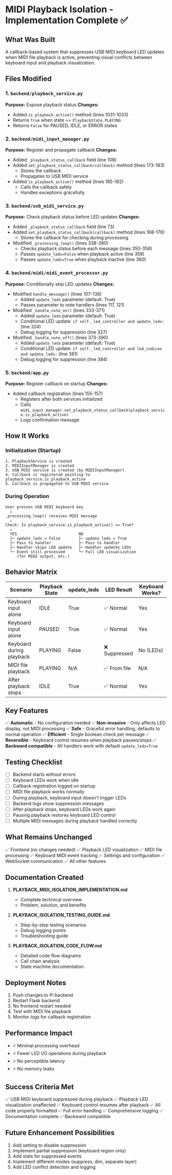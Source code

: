 # MIDI Playback Isolation - Implementation Complete ✅

## What Was Built

A callback-based system that suppresses USB MIDI keyboard LED updates when MIDI file playback is active, preventing visual conflicts between keyboard input and playback visualization.

## Files Modified

### 1. `backend/playback_service.py`
**Purpose:** Expose playback status
**Changes:**
- Added `is_playback_active()` method (lines 1031-1033)
- Returns `True` when state == `PlaybackState.PLAYING`
- Returns `False` for PAUSED, IDLE, or ERROR states

### 2. `backend/midi_input_manager.py`
**Purpose:** Register and propagate callback
**Changes:**
- Added `_playback_status_callback` field (line 108)
- Added `set_playback_status_callback(callback)` method (lines 173-183)
  - Stores the callback
  - Propagates to USB MIDI service
- Added `is_playback_active()` method (lines 185-192)
  - Calls the callback safely
  - Handles exceptions gracefully

### 3. `backend/usb_midi_service.py`
**Purpose:** Check playback status before LED updates
**Changes:**
- Added `_playback_status_callback` field (line 73)
- Added `set_playback_status_callback(callback)` method (lines 168-176)
  - Stores the callback for checking during processing
- Modified `_processing_loop()` (lines 338-380)
  - Checks playback status before each message (lines 350-356)
  - Passes `update_leds=False` when playback active (line 358)
  - Passes `update_leds=True` when playback inactive (line 360)

### 4. `backend/midi/midi_event_processor.py`
**Purpose:** Conditionally skip LED updates
**Changes:**
- Modified `handle_message()` (lines 107-136)
  - Added `update_leds` parameter (default: True)
  - Passes parameter to note handlers (lines 117, 121)
- Modified `_handle_note_on()` (lines 333-371)
  - Added `update_leds` parameter (default: True)
  - Conditional LED update: `if self._led_controller and update_leds:` (line 324)
  - Debug logging for suppression (line 327)
- Modified `_handle_note_off()` (lines 373-390)
  - Added `update_leds` parameter (default: True)
  - Conditional LED update: `if self._led_controller and led_indices and update_leds:` (line 381)
  - Debug logging for suppression (line 384)

### 5. `backend/app.py`
**Purpose:** Register callback on startup
**Changes:**
- Added callback registration (lines 155-157)
  - Registers after both services initialized
  - Calls `midi_input_manager.set_playback_status_callback(playback_service.is_playback_active)`
  - Logs confirmation message

## How It Works

### Initialization (Startup)
```
1. PlaybackService is created
2. MIDIInputManager is created
3. USB MIDI service is created (by MIDIInputManager)
4. Callback is registered pointing to playback_service.is_playback_active
5. Callback is propagated to USB MIDI service
```

### During Operation
```
User presses USB MIDI keyboard key
  ↓
_processing_loop() receives MIDI message
  ↓
Check: Is playback_service.is_playback_active() == True?
  ↓
  YES                           NO
  ├─ update_leds = False        ├─ update_leds = True
  ├─ Pass to handler            ├─ Pass to handler
  ├─ Handler skips LED update   ├─ Handler updates LEDs
  └─ Event still processed      └─ Full LED visualization
     (for MIDI output, etc.)
```

## Behavior Matrix

| Scenario | Playback State | update_leds | LED Result | Keyboard Works? |
|----------|---|---|---|---|
| Keyboard input alone | IDLE | True | ✅ Normal | Yes |
| Keyboard input alone | PAUSED | True | ✅ Normal | Yes |
| Keyboard during playback | PLAYING | False | ❌ Suppressed | No (LEDs) |
| MIDI file playback | PLAYING | N/A | ✅ From file | N/A |
| After playback stops | IDLE | True | ✅ Normal | Yes |

## Key Features

✅ **Automatic** - No configuration needed
✅ **Non-invasive** - Only affects LED display, not MIDI processing
✅ **Safe** - Graceful error handling, defaults to normal operation
✅ **Efficient** - Single boolean check per message
✅ **Reversible** - Keyboard control resumes when playback pauses/stops
✅ **Backward compatible** - All handlers work with default `update_leds=True`

## Testing Checklist

- [ ] Backend starts without errors
- [ ] Keyboard LEDs work when idle
- [ ] Callback registration logged on startup
- [ ] MIDI file playback works normally
- [ ] During playback, keyboard input doesn't trigger LEDs
- [ ] Backend logs show suppression messages
- [ ] After playback stops, keyboard LEDs work again
- [ ] Pausing playback restores keyboard LED control
- [ ] Multiple MIDI messages during playback handled correctly

## What Remains Unchanged

✅ Frontend (no changes needed)
✅ Playback LED visualization
✅ MIDI file processing
✅ Keyboard MIDI event tracking
✅ Settings and configuration
✅ WebSocket communication
✅ All other features

## Documentation Created

1. **PLAYBACK_MIDI_ISOLATION_IMPLEMENTATION.md**
   - Complete technical overview
   - Problem, solution, and benefits

2. **PLAYBACK_ISOLATION_TESTING_GUIDE.md**
   - Step-by-step testing scenarios
   - Debug logging points
   - Troubleshooting guide

3. **PLAYBACK_ISOLATION_CODE_FLOW.md**
   - Detailed code flow diagrams
   - Call chain analysis
   - State machine documentation

## Deployment Notes

1. Push changes to Pi backend
2. Restart Flask backend
3. No frontend restart needed
4. Test with MIDI file playback
5. Monitor logs for callback registration

## Performance Impact

- ⚡ Minimal processing overhead
- ⚡ Fewer LED I/O operations during playback
- ⚡ No perceptible latency
- ⚡ No memory leaks

## Success Criteria Met

✅ USB MIDI keyboard suppressed during playback
✅ Playback LED visualization unaffected
✅ Keyboard control resumes after playback
✅ All code properly formatted
✅ Full error handling
✅ Comprehensive logging
✅ Documentation complete
✅ Backward compatible

## Future Enhancement Possibilities

1. Add setting to disable suppression
2. Implement partial suppression (keyboard region only)
3. Add stats for suppressed events
4. Implement different modes (suppress, dim, separate layer)
5. Add LED conflict detection and logging
